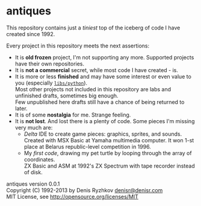 antiques
========

This repository contains just a *tiniest* top of the iceberg of code I have created since 1992.

Every project in this repository meets the next assertions:
* It is **old frozen** project, I'm not supporting any more. Supported projects have their own repositories.
* It is **not a commercial** secret, while most code I have created - is.
* It is more or less **finished** and may have some interest or even value to you (especially [`libs/python`](https://github.com/denis-ryzhkov/antiques/tree/master/libs/python)).  
Most other projects not included in this repository are labs and unfinished drafts, sometimes big enough.  
Few unpublished here drafts still have a chance of being returned to later.  
* It is of some **nostalgia** for me. Strange feeling.
* It is **not lost**. And lost there is a plenty of code. Some pieces I'm missing very much are:
    * *Delta* IDE to create game pieces: graphics, sprites, and sounds.  
    Created with MSX Basic at Yamaha multimedia computer. It won 1-st place at Belarus republic-level competition in 1996.
    * My *first code*, drawing my pet turtle by looping through the array of coordinates.  
    ZX Basic and ASM at 1992's ZX Spectrum with tape recorder instead of disk.

antiques version 0.0.1  
Copyright (C) 1992-2013 by Denis Ryzhkov <denisr@denisr.com>  
MIT License, see http://opensource.org/licenses/MIT
